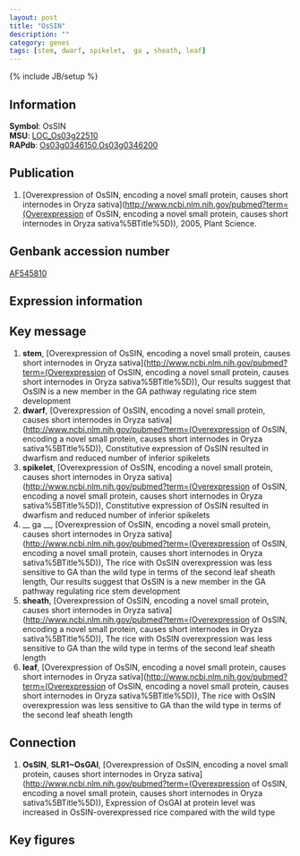 ```yaml
---
layout: post
title: "OsSIN"
description: ""
category: genes
tags: [stem, dwarf, spikelet,  ga , sheath, leaf]
---
```

{% include JB/setup %}

## Information
__Symbol__: OsSIN  
__MSU__: [LOC_Os03g22510](http://rice.plantbiology.msu.edu/cgi-bin/ORF_infopage.cgi?orf=LOC_Os03g22510)  
__RAPdb__: [Os03g0346150](http://rapdb.dna.affrc.go.jp/viewer/gbrowse_details/irgsp1?name=Os03g0346150),[Os03g0346200](http://rapdb.dna.affrc.go.jp/viewer/gbrowse_details/irgsp1?name=Os03g0346200)  

## Publication
1. [Overexpression of OsSIN, encoding a novel small protein, causes short internodes in Oryza sativa](http://www.ncbi.nlm.nih.gov/pubmed?term=(Overexpression of OsSIN, encoding a novel small protein, causes short internodes in Oryza sativa%5BTitle%5D)), 2005, Plant Science.

## Genbank accession number
[AF545810](http://www.ncbi.nlm.nih.gov/nuccore/AF545810)

## Expression information

## Key message
1. __stem__, [Overexpression of OsSIN, encoding a novel small protein, causes short internodes in Oryza sativa](http://www.ncbi.nlm.nih.gov/pubmed?term=(Overexpression of OsSIN, encoding a novel small protein, causes short internodes in Oryza sativa%5BTitle%5D)),  Our results suggest that OsSIN is a new member in the GA pathway regulating rice stem development
2. __dwarf__, [Overexpression of OsSIN, encoding a novel small protein, causes short internodes in Oryza sativa](http://www.ncbi.nlm.nih.gov/pubmed?term=(Overexpression of OsSIN, encoding a novel small protein, causes short internodes in Oryza sativa%5BTitle%5D)),  Constitutive expression of OsSIN resulted in dwarfism and reduced number of inferior spikelets
3. __spikelet__, [Overexpression of OsSIN, encoding a novel small protein, causes short internodes in Oryza sativa](http://www.ncbi.nlm.nih.gov/pubmed?term=(Overexpression of OsSIN, encoding a novel small protein, causes short internodes in Oryza sativa%5BTitle%5D)),  Constitutive expression of OsSIN resulted in dwarfism and reduced number of inferior spikelets
4. __ ga __, [Overexpression of OsSIN, encoding a novel small protein, causes short internodes in Oryza sativa](http://www.ncbi.nlm.nih.gov/pubmed?term=(Overexpression of OsSIN, encoding a novel small protein, causes short internodes in Oryza sativa%5BTitle%5D)),  The rice with OsSIN overexpression was less sensitive to GA than the wild type in terms of the second leaf sheath length, Our results suggest that OsSIN is a new member in the GA pathway regulating rice stem development
5. __sheath__, [Overexpression of OsSIN, encoding a novel small protein, causes short internodes in Oryza sativa](http://www.ncbi.nlm.nih.gov/pubmed?term=(Overexpression of OsSIN, encoding a novel small protein, causes short internodes in Oryza sativa%5BTitle%5D)),  The rice with OsSIN overexpression was less sensitive to GA than the wild type in terms of the second leaf sheath length
6. __leaf__, [Overexpression of OsSIN, encoding a novel small protein, causes short internodes in Oryza sativa](http://www.ncbi.nlm.nih.gov/pubmed?term=(Overexpression of OsSIN, encoding a novel small protein, causes short internodes in Oryza sativa%5BTitle%5D)),  The rice with OsSIN overexpression was less sensitive to GA than the wild type in terms of the second leaf sheath length

## Connection
1. __OsSIN__, __SLR1~OsGAI__, [Overexpression of OsSIN, encoding a novel small protein, causes short internodes in Oryza sativa](http://www.ncbi.nlm.nih.gov/pubmed?term=(Overexpression of OsSIN, encoding a novel small protein, causes short internodes in Oryza sativa%5BTitle%5D)),  Expression of OsGAI at protein level was increased in OsSIN-overexpressed rice compared with the wild type

## Key figures



